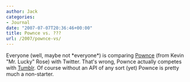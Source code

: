 ```yaml
---
author: Jack
categories:
- Journal
date: "2007-07-07T20:36:46+00:00"
title: Pownce vs. ???
url: /2007/pownce-vs/
---
```


Everyone (well, maybe not \*everyone\*) is comparing [Pownce][1] (from Kevin "Mr. Lucky" Rose) with Twitter. That's wrong, Pownce actually competes with [Tumblr][2]. Of course without an API of any sort (yet) Pownce is pretty much a non-starter.

 [1]: http://www.pownce.com/
 [2]: http://tumblr.com/